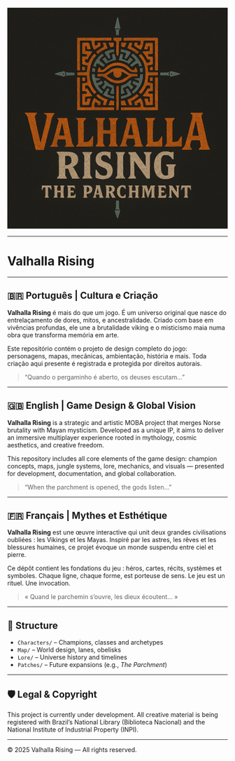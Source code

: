 ![Valhalla Rising Logo](https://raw.githubusercontent.com/ValhallaRising1974/GAME-DESIGN/main/logo/Valhalla_Rising_Logo_A4_2.png)
<p align="center">

</p>

---

# Valhalla Rising

---

## 🇧🇷 Português | Cultura e Criação

**Valhalla Rising** é mais do que um jogo. É um universo original que nasce do entrelaçamento de dores, mitos, e ancestralidade. Criado com base em vivências profundas, ele une a brutalidade viking e o misticismo maia numa obra que transforma memória em arte.

Este repositório contém o projeto de design completo do jogo: personagens, mapas, mecânicas, ambientação, história e mais. Toda criação aqui presente é registrada e protegida por direitos autorais.

> “Quando o pergaminho é aberto, os deuses escutam…”

---

## 🇬🇧 English | Game Design & Global Vision

**Valhalla Rising** is a strategic and artistic MOBA project that merges Norse brutality with Mayan mysticism. Developed as a unique IP, it aims to deliver an immersive multiplayer experience rooted in mythology, cosmic aesthetics, and creative freedom.

This repository includes all core elements of the game design: champion concepts, maps, jungle systems, lore, mechanics, and visuals — presented for development, documentation, and global collaboration.

> “When the parchment is opened, the gods listen…”

---

## 🇫🇷 Français | Mythes et Esthétique

**Valhalla Rising** est une œuvre interactive qui unit deux grandes civilisations oubliées : les Vikings et les Mayas. Inspiré par les astres, les rêves et les blessures humaines, ce projet évoque un monde suspendu entre ciel et pierre.

Ce dépôt contient les fondations du jeu : héros, cartes, récits, systèmes et symboles. Chaque ligne, chaque forme, est porteuse de sens. Le jeu est un rituel. Une invocation.

> « Quand le parchemin s’ouvre, les dieux écoutent... »

---

## 📁 Structure

- `Characters/` – Champions, classes and archetypes
- `Map/` – World design, lanes, obelisks
- `Lore/` – Universe history and timelines
- `Patches/` – Future expansions (e.g., *The Parchment*)

---

## 🛡️ Legal & Copyright

This project is currently under development. All creative material is being registered with Brazil’s National Library (Biblioteca Nacional) and the National Institute of Industrial Property (INPI).

---

© 2025 Valhalla Rising — All rights reserved.
